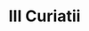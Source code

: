 ---
title: III Curiatii

mediaPath: /videos/C_10_1905a-1080p.mp4
mediaPosition:  [296139.24153037503,4633857.854031051,129.78717226889756]
mediaRotation:  [-0.6642303061933994,-0.34533112335013494,-0.30582049889614643,-0.5882332343848559]
mediaScale: 1
cameraFOV: 35.28

# Pair of camera points and targets: [final point], ... , [entrance point]
cameraPath: [
    [[296142.1666778832,4633855.801217414,129.35189278107325],[296135.0416876808,4633860.80140185,130.41213404323042]],
    [[296149.6528281337,4633847.924493338,128.8569464155375],[296130.98112217704,4633860.529524308,131.04029181406852]],
    [[296152.21405617526,4633832.937157529,128.39709013424306],[296144.80712888454,4633854.323611106,128.18867295286697]],
    [[296158.533516294,4633826.486268551,127.95590259503611],[296144.5687625713,4633844.251278684,126.6611150949184]],
    [[296169.0936630589,4633813.052367885,128.93502090260966],[296155.1289093362,4633830.817378017,127.64023340249196]]
]


animationEntry: 2000
---